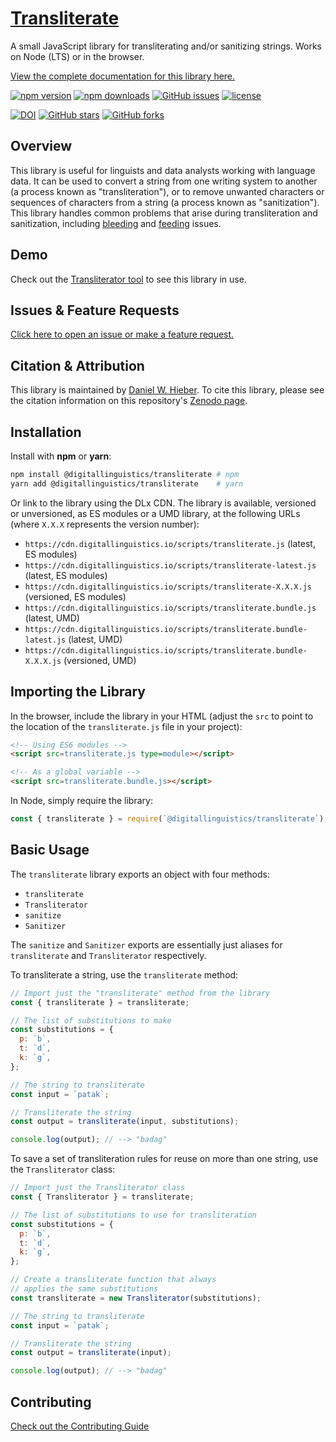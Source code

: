 # [Transliterate][1]

A small JavaScript library for transliterating and/or sanitizing strings. Works on Node (LTS) or in the browser.

[View the complete documentation for this library here.][8]

[![npm version](https://img.shields.io/npm/v/@digitallinguistics/transliterate.svg)][5]
[![npm downloads](https://img.shields.io/npm/dt/@digitallinguistics/transliterate.svg)][5]
[![GitHub issues](https://img.shields.io/github/issues-raw/digitallinguistics/transliterate.svg)][6]
[![license](https://img.shields.io/npm/l/@digitallinguistics/transliterate.svg)][7]

[![DOI](https://zenodo.org/badge/DOI/10.5281/zenodo.2550470.svg)][12]
[![GitHub stars](https://img.shields.io/github/stars/digitallinguistics/transliterate.svg?label=Stars&style=social)][1]
[![GitHub forks](https://img.shields.io/github/forks/digitallinguistics/transliterate.svg?label=Fork&style=social)][1]

## Overview

This library is useful for linguists and data analysts working with language data. It can be used to convert a string from one writing system to another (a process known as "transliteration"), or to remove unwanted characters or sequences of characters from a string (a process known as "sanitization"). This library handles common problems that arise during transliteration and sanitization, including [bleeding][2] and [feeding][3] issues.

## Demo

Check out the [Transliterator tool][4] to see this library in use.

## Issues & Feature Requests

[Click here to open an issue or make a feature request.][6]

## Citation & Attribution

This library is maintained by [Daniel W. Hieber][11]. To cite this library, please see the citation information on this repository's [Zenodo page][12].

## Installation

Install with **npm** or **yarn**:

```sh
npm install @digitallinguistics/transliterate # npm
yarn add @digitallinguistics/transliterate    # yarn
```

Or link to the library using the DLx CDN. The library is available, versioned or unversioned, as ES modules or a UMD library, at the following URLs (where `X.X.X` represents the version number):

- `https://cdn.digitallinguistics.io/scripts/transliterate.js` (latest, ES modules)
- `https://cdn.digitallinguistics.io/scripts/transliterate-latest.js` (latest, ES modules)
- `https://cdn.digitallinguistics.io/scripts/transliterate-X.X.X.js` (versioned, ES modules)
- `https://cdn.digitallinguistics.io/scripts/transliterate.bundle.js` (latest, UMD)
- `https://cdn.digitallinguistics.io/scripts/transliterate.bundle-latest.js` (latest, UMD)
- `https://cdn.digitallinguistics.io/scripts/transliterate.bundle-X.X.X.js` (versioned, UMD)

## Importing the Library

In the browser, include the library in your HTML (adjust the `src` to point to the location of the `transliterate.js` file in your project):

```html
<!-- Using ES6 modules -->
<script src=transliterate.js type=module></script>

<!-- As a global variable -->
<script src=transliterate.bundle.js></script>
```

In Node, simply require the library:

```js
const { transliterate } = require(`@digitallinguistics/transliterate`);
```

## Basic Usage

The `transliterate` library exports an object with four methods:

- `transliterate`
- `Transliterator`
- `sanitize`
- `Sanitizer`

The `sanitize` and `Sanitizer` exports are essentially just aliases for `transliterate` and `Transliterator` respectively.

To transliterate a string, use the `transliterate` method:

```js
// Import just the "transliterate" method from the library
const { transliterate } = transliterate;

// The list of substitutions to make
const substitutions = {
  p: `b`,
  t: `d`,
  k: `g`,
};

// The string to transliterate
const input = `patak`;

// Transliterate the string
const output = transliterate(input, substitutions);

console.log(output); // --> "badag"
```

To save a set of transliteration rules for reuse on more than one string, use the `Transliterator` class:

```js
// Import just the Transliterator class
const { Transliterator } = transliterate;

// The list of substitutions to use for transliteration
const substitutions = {
  p: `b`,
  t: `d`,
  k: `g`,
};

// Create a transliterate function that always
// applies the same substitutions
const transliterate = new Transliterator(substitutions);

// The string to transliterate
const input = `patak`;

// Transliterate the string
const output = transliterate(input);

console.log(output); // --> "badag"
```

## Contributing

[Check out the Contributing Guide][9]

[1]: https://github.com/digitallinguistics/transliterate
[2]: https://en.wikipedia.org/wiki/Bleeding_order
[3]: https://en.wikipedia.org/wiki/Feeding_order
[4]: https://tools.digitallinguistics.io/transliterator
[5]: https://www.npmjs.com/package/@digitallinguistics/transliterate
[6]: https://github.com/digitallinguistics/transliterate/issues
[7]: https://github.com/digitallinguistics/transliterate/blob/master/LICENSE.md
[8]: https://developer.digitallinguistics.io/transliterate
[9]: https://github.com/digitallinguistics/transliterate/blob/master/.github/CONTRIBUTING.md
[10]: https://nodejs.org/en/
[11]: https://danielhieber.com
[12]: https://doi.org/10.5281/zenodo.2550470
